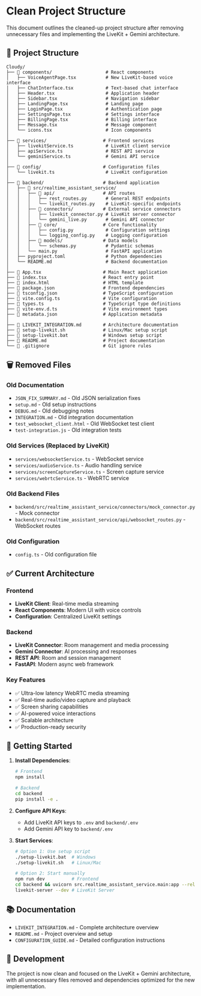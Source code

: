 # Clean Project Structure

This document outlines the cleaned-up project structure after removing unnecessary files and implementing the LiveKit + Gemini architecture.

## 📁 Project Structure

```
Cloudy/
├── 📁 components/                    # React components
│   ├── VoiceAgentPage.tsx           # New LiveKit-based voice interface
│   ├── ChatInterface.tsx            # Text-based chat interface
│   ├── Header.tsx                   # Application header
│   ├── Sidebar.tsx                  # Navigation sidebar
│   ├── LandingPage.tsx              # Landing page
│   ├── LoginPage.tsx                # Authentication page
│   ├── SettingsPage.tsx             # Settings interface
│   ├── BillingPage.tsx              # Billing interface
│   ├── Message.tsx                  # Message component
│   └── icons.tsx                    # Icon components
│
├── 📁 services/                     # Frontend services
│   ├── livekitService.ts            # LiveKit client service
│   ├── apiService.ts                # REST API service
│   └── geminiService.ts             # Gemini API service
│
├── 📁 config/                       # Configuration files
│   └── livekit.ts                   # LiveKit configuration
│
├── 📁 backend/                      # Backend application
│   ├── 📁 src/realtime_assistant_service/
│   │   ├── 📁 api/                  # API routes
│   │   │   ├── rest_routes.py       # General REST endpoints
│   │   │   └── livekit_routes.py    # LiveKit-specific endpoints
│   │   ├── 📁 connectors/           # External service connectors
│   │   │   ├── livekit_connector.py # LiveKit server connector
│   │   │   └── gemini_live.py       # Gemini API connector
│   │   ├── 📁 core/                 # Core functionality
│   │   │   ├── config.py            # Configuration settings
│   │   │   └── logging_config.py    # Logging configuration
│   │   ├── 📁 models/               # Data models
│   │   │   └── schemas.py           # Pydantic schemas
│   │   └── main.py                  # FastAPI application
│   ├── pyproject.toml               # Python dependencies
│   └── README.md                    # Backend documentation
│
├── 📄 App.tsx                       # Main React application
├── 📄 index.tsx                     # React entry point
├── 📄 index.html                    # HTML template
├── 📄 package.json                  # Frontend dependencies
├── 📄 tsconfig.json                 # TypeScript configuration
├── 📄 vite.config.ts                # Vite configuration
├── 📄 types.ts                      # TypeScript type definitions
├── 📄 vite-env.d.ts                 # Vite environment types
├── 📄 metadata.json                 # Application metadata
│
├── 📄 LIVEKIT_INTEGRATION.md        # Architecture documentation
├── 📄 setup-livekit.sh              # Linux/Mac setup script
├── 📄 setup-livekit.bat             # Windows setup script
├── 📄 README.md                     # Project documentation
└── 📄 .gitignore                    # Git ignore rules
```

## 🗑️ Removed Files

### Old Documentation
- `JSON_FIX_SUMMARY.md` - Old JSON serialization fixes
- `setup.md` - Old setup instructions
- `DEBUG.md` - Old debugging notes
- `INTEGRATION.md` - Old integration documentation
- `test_websocket_client.html` - Old WebSocket test client
- `test-integration.js` - Old integration tests

### Old Services (Replaced by LiveKit)
- `services/websocketService.ts` - WebSocket service
- `services/audioService.ts` - Audio handling service
- `services/screenCaptureService.ts` - Screen capture service
- `services/webrtcService.ts` - WebRTC service

### Old Backend Files
- `backend/src/realtime_assistant_service/connectors/mock_connector.py` - Mock connector
- `backend/src/realtime_assistant_service/api/websocket_routes.py` - WebSocket routes

### Old Configuration
- `config.ts` - Old configuration file

## ✅ Current Architecture

### Frontend
- **LiveKit Client**: Real-time media streaming
- **React Components**: Modern UI with voice controls
- **Configuration**: Centralized LiveKit settings

### Backend
- **LiveKit Connector**: Room management and media processing
- **Gemini Connector**: AI processing and responses
- **REST API**: Room and session management
- **FastAPI**: Modern async web framework

### Key Features
- ✅ Ultra-low latency WebRTC media streaming
- ✅ Real-time audio/video capture and playback
- ✅ Screen sharing capabilities
- ✅ AI-powered voice interactions
- ✅ Scalable architecture
- ✅ Production-ready security

## 🚀 Getting Started

1. **Install Dependencies**:
   ```bash
   # Frontend
   npm install
   
   # Backend
   cd backend
   pip install -e .
   ```

2. **Configure API Keys**:
   - Add LiveKit API keys to `.env` and `backend/.env`
   - Add Gemini API key to `backend/.env`

3. **Start Services**:
   ```bash
   # Option 1: Use setup script
   ./setup-livekit.bat  # Windows
   ./setup-livekit.sh   # Linux/Mac
   
   # Option 2: Start manually
   npm run dev          # Frontend
   cd backend && uvicorn src.realtime_assistant_service.main:app --reload  # Backend
   livekit-server --dev # LiveKit Server
   ```

## 📚 Documentation

- `LIVEKIT_INTEGRATION.md` - Complete architecture overview
- `README.md` - Project overview and setup
- `CONFIGURATION_GUIDE.md` - Detailed configuration instructions

## 🔧 Development

The project is now clean and focused on the LiveKit + Gemini architecture, with all unnecessary files removed and dependencies optimized for the new implementation. 